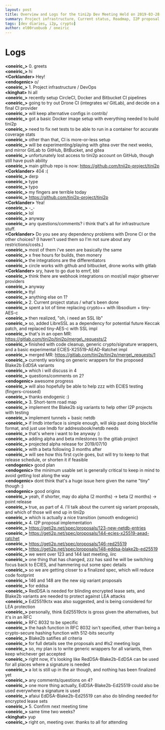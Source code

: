 ```yaml
---
layout: post
title: Overview and Logs for the tini2p Dev Meeting Held on 2019-03-28
summary: Project infrastructure, Current status, Roadmap, I2P proposal implementation, and miscellaneous
tags: [dev diaries, i2p, crypto]
author: el00ruobuob / oneiric
---
```


# Logs

**\<oneiric\_>** 0. greets  
**\<oneiric\_>** hi  
**\<Corklander>** Hey!  
**\<endogenic>** o/  
**\<oneiric\_>** 1. Project infrastructure / DevOps  
**\<kinghat>** hi all  
**\<oneiric\_>** recently setup CircleCI, Docker and Bitbucket CI pipelines  
**\<oneiric\_>** going to try out Drone CI (integrates w/ GitLab), and decide on a final CI provider  
**\<oneiric\_>** will keep alternative configs in contrib/  
**\<oneiric\_>** got a basic Docker image setup with everything needed to build tini2p    
**\<oneiric\_>** need to fix net tests to be able to run in a container for accurate coverage stats  
**\<oneiric\_>** other than that, CI is more-or-less setup  
**\<oneiric\_>** will be experimenting/playing with gitea over the next weeks, and mirror GitLab to GitHub, BitBucket, and gitea  
**\<oneiric\_>** unfortunately lost access to tini2p account on GitHub, though still have push ability  
**\<oneiric\_>** main github repo is now: https://github.com/tnii2p-project/tini2p  
**\<Corklander>** 404 :(  
**\<oneiric\_>** derp  
**\<oneiric\_>** type  
**\<oneiric\_>** typo  
**\<oneiric\_>** my fingers are terrible today  
**\<oneiric\_>** https://github.com/tini2p-project/tini2p  
**\<Corklander>** Yea!  
**\<oneiric\_>** -\_-  
**\<oneiric\_>** lol  
**\<oneiric\_>** anyway  
**\<oneiric\_>** any questions/comments? i think that's all for infrastructure stuff.  
**\<Corklander>** Do you see any dependency problems with Drone CI or the other choices? (I haven't used them so I'm not sure about any restrictions/costs.)  
**\<oneiric\_>** most of them i've seen are basically the same  
**\<oneiric\_>** x free hours for builds, then monery  
**\<oneiric\_>** the integrations are the differentiators  
**\<oneiric\_>** circle works with github and bitbucket, drone works with gitlab  
**\<Corklander>** sry, have to go due to emrf, bbl  
**\<oneiric\_>** think there are webhook integrations on most/all major gitserver providers  
**\<oneiric\_>** anyway  
**\<oneiric\_>** ttyl  
**\<oneiric\_>** anything else on 1?  
**\<oneiric\_>** 2. Current project status / what's been done  
**\<oneiric\_>** spent a lot of time replacing crypto++ with libsodium + tiny-AES-c  
**\<oneiric\_>** then realized, "oh, i need an SSL lib"  
**\<oneiric\_>** so, added LibreSSL as a dependency for potential future Keccak patch, and replaced tiny-AES-c with SSL impl  
**\<oneiric\_>** that's in an open MR: https://gitlab.com/tini2p/tini2p/merge\_requests/2  
**\<oneiric\_>** finished with code cleanup, generic crypto/signature wrappers, and a basic experimental ECIES-X25519-AEAD-Ratchet impl  
**\<oneiric\_>** merged MR: https://gitlab.com/tini2p/tini2p/merge\_requests/1  
**\<oneiric\_>** currently working on generic wrappers for the proposed Blake2b EdDSA variants  
**\<oneiric\_>** which i will discuss in 4  
**\<oneiric\_>** questions/comments on 2?  
**\<endogenic>** awesome progress  
**\<oneiric\_>** will also hopefully be able to help zzz with ECIES testing (fingers-crossed)  
**\<oneiric\_>** thanks endogenic :)  
**\<oneiric\_>** 3. Short-term road map  
**\<oneiric\_>** implement the Blake2b sig variants to help other I2P projects with testing  
**\<oneiric\_>** implement tunnels + basic netdb  
**\<oneiric\_>** if lmdb interface is simple enough, will skip past doing blockfile format, and just use lmdb for addressbook/netdb needs  
**\<oneiric\_>** that's where i want to be anyway :)  
**\<oneiric\_>** adding alpha and beta milestones to the gitlab project  
**\<oneiric\_>** projected alpha release for 2019/07/10  
**\<oneiric\_>** with a beta following 3 months after  
**\<oneiric\_>** will see how this first cycle goes, but will try to keep to that release schedule, or shorten it if feasible  
**\<endogenic>** good plan  
**\<endogenic>** the minimum usable set is generally critical to keep in mind to avoid getting lost along the way  
**\<endogenic>** dont think that's a huge issue here given the name "tiny" though :)  
**\<endogenic>** good origins  
**\<oneiric\_>** yeah, if shorter, may do alpha (2 months) -> beta (2 months) -> point release  
**\<oneiric\_>** true, as part of 4. i'll talk about the current sig variant proposals, and which of those will end up in tini2p  
**\<oneiric\_>** which is actually a nice transition (smooth endogenic)  
**\<oneiric\_>** 4. I2P proposal implementation  
**\<oneiric\_>** https://geti2p.net/spec/proposals/123-new-netdb-entries  
**\<oneiric\_>** https://geti2p.net/spec/proposals/144-ecies-x25519-aead-ratchet  
**\<oneiric\_>** https://geti2p.net/spec/proposals/146-red25519  
**\<oneiric\_>** https://geti2p.net/spec/proposals/148-eddsa-blake2b-ed25519  
**\<oneiric\_>** we went over 123 and 144 last meeting, iirc  
**\<oneiric\_>** one thing that has changed, zzz has said he will be switching focus back to ECIES, and hammering out some spec details  
**\<oneiric\_>** so we are getting closer to a finalized spec, which will reduce code footprint  
**\<oneiric\_>** 146 and 148 are the new sig variant proposals  
**\<oneiric\_>** for eddsa  
**\<oneiric\_>** RedDSA is needed for blinding encrypted lease sets, and Blake2b variants are needed to protect against LEA attacks  
**\<oneiric\_>** Ed25519ctx was also suggested, and is being considered for LEA protection  
**\<oneiric\_>** personally, think Ed25519ctx is gross given the alternatives, but it's in an RFC  
**\<oneiric\_>** RFC 8032 to be specific  
**\<oneiric\_>** the hash function in RFC 8032 isn't specified, other than being a crypto-secure hashing function with 512-bits security  
**\<oneiric\_>** Blake2b satifies all criteria  
**\<oneiric\_>** for full details see the proposals and #ls2 meeting logs  
**\<oneiric\_>** so, my plan is to write generic wrappers for all variants, then keep whichever get accepted  
**\<oneiric\_>** right now, it's looking like RedDSA-Blake2b-EdDSA can be used for all places where a signature is needed  
**\<oneiric\_>** a lot is still up in the air though, and nothing has been finalized yet  
**\<oneiric\_>** any comments/questions on 4?  
**\<oneiric\_>** one more thing actually, EdDSA-Blake2b-Ed25519 could also be used everywhere a signature is used  
**\<oneiric\_>** afaiui EdDSA-Blake2b-Ed25519 can also do blinding needed for encrypted lease sets  
**\<oneiric\_>** 5. Confirm next meeting time  
**\<oneiric\_>** same time two weeks?  
**\<kinghat>** yup  
**\<oneiric\_>** right on, meeting over. thanks to all for attending  
